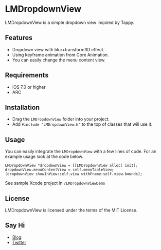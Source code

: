 LMDropdownView
==============
LMDropdownView is a simple dropdown view inspired by Tappy.

## Features
* Dropdown view with blur+transform3D effect.
* Using keyframe animation from Core Animation.
* You can easily change the menu content view.

## Requirements
* iOS 7.0 or higher 
* ARC

## Installation
* Drag the `LMDropdownView` folder into your project.
* Add `#include "LMDropdownView.h"` to the top of classes that will use it.

## Usage
You can easily integrate the `LMDropdownView` with a few lines of code. For an example usage look at the code below.
```ObjC
LMDropdownView *dropdownView = [[LMDropdownView alloc] init];
dropdownView.menuContentView = self.menuTableView;
[dropdownView showInView:self.view withFrame:self.view.bounds];
```
See sample Xcode project in `/LMDropdownViewDemo`

## License
LMDropdownView is licensed under the terms of the MIT License.

## Say Hi
* [Blog](http://laptrinhiphone.blogspot.com/)
* [Twitter](https://twitter.com/minhluongnguyen)
